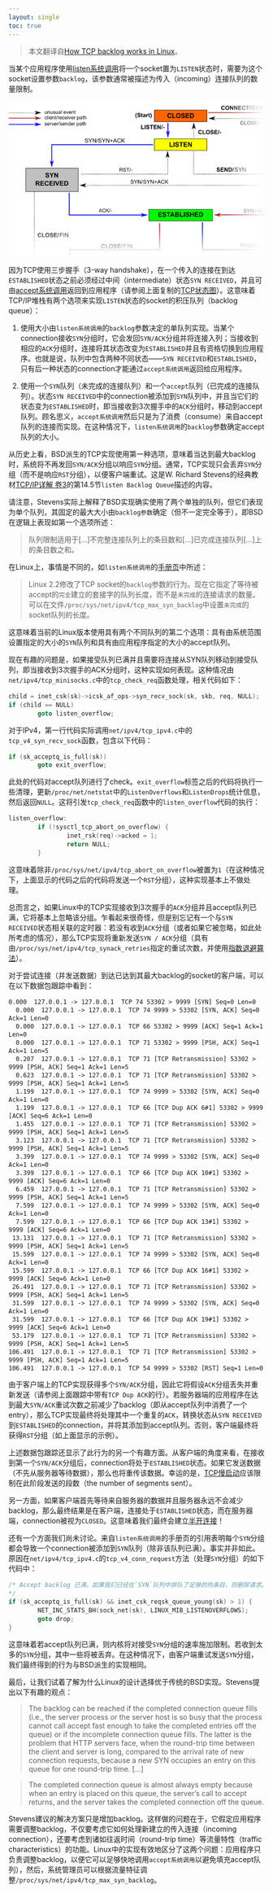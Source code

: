 ```yaml
---
layout: single
toc: true
---
```


> 本文翻译自[How TCP backlog works in Linux](http://veithen.github.io/2014/01/01/how-tcp-backlog-works-in-linux.html)。

当某个应用程序使用[listen系统调用](http://linux.die.net/man/2/listen)将一个socket置为`LISTEN`状态时，需要为这个socket设置参数`backlog`，该参数通常被描述为传入（incoming）连接队列的数量限制。

![TCP state diagram](/assets/img/3d75825650e82a8afd29e773.png)

因为TCP使用三步握手（3-way handshake），在一个传入的连接在到达`ESTABLISHED`状态之前必须经过中间（intermediate）状态`SYN RECEIVED`，并且可由[accept系统调用](http://linux.die.net/man/2/accept)返回到应用程序（请参阅上面复制的[TCP状态图](http://commons.wikimedia.org/wiki/File:Tcp_state_diagram_fixed.svg)）。这意味着TCP/IP堆栈有两个选项来实现`LISTEN`状态的socket的积压队列（backlog queue）：

1) 使用大小由`listen系统调用`的`backlog`参数决定的单队列实现。当某个connection接收`SYN`分组时，它会发回`SYN/ACK`分组并将连接入列；当接收到相应的`ACK`分组时，连接将其状态改变为`ESTABLISHED`并且有资格切换到应用程序。也就是说，队列中包含两种不同状态——`SYN RECEIVED`和`ESTABLISHED`，只有后一种状态的connection才能通过`accept系统调用`返回给应用程序。

2) 使用一个`SYN`队列（未完成的连接队列）和一个`accept`队列（已完成的连接队列）。状态`SYN RECEIVED`中的connection被添加到`SYN`队列中，并且当它们的状态变为`ESTABLISHED`时，即当接收到3次握手中的`ACK`分组时，移动到accept队列。顾名思义，`accept系统调用`然后只是为了消费（consume）来自accept队列的连接而实现。在这种情况下，`listen系统调用`的`backlog`参数确定accept队列的大小。

从历史上看，BSD派生的TCP实现使用第一种选项，意味着当达到最大backlog时，系统将不再发回`SYN/ACK`分组以响应`SYN`分组。通常，TCP实现只会丢弃`SYN`分组（而不是响应`RST`分组），以便客户端重试。这是W. Richard Stevens的经典教材[TCP/IP详解 卷3](https://book.douban.com/subject/26790662/)的第14.5节`listen Backlog Queue`描述的内容。

请注意，Stevens实际上解释了BSD实现确实使用了两个单独的队列，但它们表现为单个队列，其固定的最大大小由`backlog参数`确定（但不一定完全等于），即BSD在逻辑上表现如第一个选项所述：

> 队列限制适用于[...]不完整连接队列上的条目数和[...]已完成连接队列[...]上的条目数之和。

在Linux上，事情是不同的，如`listen系统调用`的[手册页](http://linux.die.net/man/2/listen)中所述：

> Linux 2.2修改了TCP socket的`backlog`参数的行为。现在它指定了等待被accept的`完全`建立的套接字的队列长度，而不是`未完成`的连接请求的数量。可以在文件`/proc/sys/net/ipv4/tcp_max_syn_backlog`中设置`未完成`的socket队列的长度。

这意味着当前的Linux版本使用具有两个不同队列的第二个选项：具有由系统范围设置指定的大小的`SYN`队列和具有由应用程序指定的大小的accept队列。

现在有趣的问题是，如果接受队列已满并且需要将连接从SYN队列移动到接受队列，即当接收到3次握手的ACK分组时，这种实现如何表现。这种情况由`net/ipv4/tcp_minisocks.c`中的`tcp_check_req`函数处理，相关代码如下：

```c
child = inet_csk(sk)->icsk_af_ops->syn_recv_sock(sk, skb, req, NULL);
if (child == NULL)
        goto listen_overflow;
```

对于IPv4，第一行代码实际调用`net/ipv4/tcp_ipv4.c`中的`tcp_v4_syn_recv_sock`函数，包含以下代码：

```c
if (sk_acceptq_is_full(sk))
        goto exit_overflow;
```
此处的代码对accept队列进行了check。`exit_overflow`标签之后的代码将执行一些清理，更新`/proc/net/netstat`中的`ListenOverflows`和`ListenDrops`统计信息，然后返回`NULL`。这将引发`tcp_check_req`函数中的`listen_overflow`代码的执行：

```c
listen_overflow:
        if (!sysctl_tcp_abort_on_overflow) {
                inet_rsk(req)->acked = 1;
                return NULL;
        }
```

这意味着除非`/proc/sys/net/ipv4/tcp_abort_on_overflow`被置为`1`（在这种情况下，上面显示的代码之后的代码将发送一个`RST`分组），这种实现基本上不做处理。

总而言之，如果Linux中的TCP实现接收到3次握手的`ACK`分组并且accept队列已满，它将基本上忽略该分组。乍看起来很奇怪，但是别忘记有一个与`SYN RECEIVED`状态相关联的定时器：若没有收到`ACK`分组（或者如果它被忽略，如此处所考虑的情况），那么TCP实现将重新发送`SYN / ACK`分组（具有由`/proc/sys/net/ipv4/tcp_synack_retries`指定的重试次数，并使用[指数退避算法](http://en.wikipedia.org/wiki/Exponential_backoff)）。

对于尝试连接（并发送数据）到达已达到其最大backlog的socket的客户端，可以在以下数据包跟踪中看到：

```
0.000  127.0.0.1 -> 127.0.0.1  TCP 74 53302 > 9999 [SYN] Seq=0 Len=0
  0.000  127.0.0.1 -> 127.0.0.1  TCP 74 9999 > 53302 [SYN, ACK] Seq=0 Ack=1 Len=0
  0.000  127.0.0.1 -> 127.0.0.1  TCP 66 53302 > 9999 [ACK] Seq=1 Ack=1 Len=0
  0.000  127.0.0.1 -> 127.0.0.1  TCP 71 53302 > 9999 [PSH, ACK] Seq=1 Ack=1 Len=5
  0.207  127.0.0.1 -> 127.0.0.1  TCP 71 [TCP Retransmission] 53302 > 9999 [PSH, ACK] Seq=1 Ack=1 Len=5
  0.623  127.0.0.1 -> 127.0.0.1  TCP 71 [TCP Retransmission] 53302 > 9999 [PSH, ACK] Seq=1 Ack=1 Len=5
  1.199  127.0.0.1 -> 127.0.0.1  TCP 74 9999 > 53302 [SYN, ACK] Seq=0 Ack=1 Len=0
  1.199  127.0.0.1 -> 127.0.0.1  TCP 66 [TCP Dup ACK 6#1] 53302 > 9999 [ACK] Seq=6 Ack=1 Len=0
  1.455  127.0.0.1 -> 127.0.0.1  TCP 71 [TCP Retransmission] 53302 > 9999 [PSH, ACK] Seq=1 Ack=1 Len=5
  3.123  127.0.0.1 -> 127.0.0.1  TCP 71 [TCP Retransmission] 53302 > 9999 [PSH, ACK] Seq=1 Ack=1 Len=5
  3.399  127.0.0.1 -> 127.0.0.1  TCP 74 9999 > 53302 [SYN, ACK] Seq=0 Ack=1 Len=0
  3.399  127.0.0.1 -> 127.0.0.1  TCP 66 [TCP Dup ACK 10#1] 53302 > 9999 [ACK] Seq=6 Ack=1 Len=0
  6.459  127.0.0.1 -> 127.0.0.1  TCP 71 [TCP Retransmission] 53302 > 9999 [PSH, ACK] Seq=1 Ack=1 Len=5
  7.599  127.0.0.1 -> 127.0.0.1  TCP 74 9999 > 53302 [SYN, ACK] Seq=0 Ack=1 Len=0
  7.599  127.0.0.1 -> 127.0.0.1  TCP 66 [TCP Dup ACK 13#1] 53302 > 9999 [ACK] Seq=6 Ack=1 Len=0
 13.131  127.0.0.1 -> 127.0.0.1  TCP 71 [TCP Retransmission] 53302 > 9999 [PSH, ACK] Seq=1 Ack=1 Len=5
 15.599  127.0.0.1 -> 127.0.0.1  TCP 74 9999 > 53302 [SYN, ACK] Seq=0 Ack=1 Len=0
 15.599  127.0.0.1 -> 127.0.0.1  TCP 66 [TCP Dup ACK 16#1] 53302 > 9999 [ACK] Seq=6 Ack=1 Len=0
 26.491  127.0.0.1 -> 127.0.0.1  TCP 71 [TCP Retransmission] 53302 > 9999 [PSH, ACK] Seq=1 Ack=1 Len=5
 31.599  127.0.0.1 -> 127.0.0.1  TCP 74 9999 > 53302 [SYN, ACK] Seq=0 Ack=1 Len=0
 31.599  127.0.0.1 -> 127.0.0.1  TCP 66 [TCP Dup ACK 19#1] 53302 > 9999 [ACK] Seq=6 Ack=1 Len=0
 53.179  127.0.0.1 -> 127.0.0.1  TCP 71 [TCP Retransmission] 53302 > 9999 [PSH, ACK] Seq=1 Ack=1 Len=5
106.491  127.0.0.1 -> 127.0.0.1  TCP 71 [TCP Retransmission] 53302 > 9999 [PSH, ACK] Seq=1 Ack=1 Len=5
106.491  127.0.0.1 -> 127.0.0.1  TCP 54 9999 > 53302 [RST] Seq=1 Len=0
```

由于客户端上的TCP实现获得多个`SYN/ACK`分组，因此它将假设`ACK`分组丢失并重新发送（请参阅上面跟踪中带有`TCP Dup ACK`的行）。若服务器端的应用程序在达到最大`SYN/ACK`重试次数之前减少了backlog（即从accept队列中消费了一个entry），那么TCP实现最终将处理其中一个重复的`ACK`，转换状态从`SYN RECEIVED`到`ESTABLISHED`的connection，并将其添加到accept队列。否则，客户端最终将获得`RST`分组（如上面显示的示例）。

上述数据包跟踪还显示了此行为的另一个有趣方面。从客户端的角度来看，在接收到第一个`SYN/ACK`分组后，connection将处于`ESTABLISHED`状态。如果它发送数据（不先从服务器等待数据），那么也将重传该数据。幸运的是，[TCP慢启动](http://en.wikipedia.org/wiki/Slow-start)应该限制在此阶段发送的段数（the number of segments sent）。

另一方面，如果客户端首先等待来自服务器的数据并且服务器永远不会减少backlog，那么最终结果是在客户端，连接处于`ESTABLISHED`状态，而在服务器端，connection被视为`CLOSED`。这意味着我们最终会建立[半开连接](http://en.wikipedia.org/wiki/Half-open_connection)！

还有一个方面我们尚未讨论。来自`listen系统调用`的手册页的引用表明每个`SYN`分组都会导致一个connection被添加到`SYN`队列（除非该队列已满）。事实并非如此。原因在`net/ipv4/tcp_ipv4.c`的`tcp_v4_conn_request`方法（处理`SYN`分组）的如下代码中：

```c
/* Accept backlog 已满。如果我们已经在`SYN`队列中排队了足够的热条目，则删除请求。它比使用指数增加超时的openreqs堵塞`SYN`队列更好。
*/
if (sk_acceptq_is_full(sk) && inet_csk_reqsk_queue_young(sk) > 1) {
        NET_INC_STATS_BH(sock_net(sk), LINUX_MIB_LISTENOVERFLOWS);
        goto drop;
}
```

这意味着若accept队列已满，则内核将对接受`SYN`分组的速率施加限制。若收到太多的`SYN`分组，其中一些将被丢弃。在这种情况下，由客户端重试发送`SYN`分组，我们最终得到的行为与BSD派生的实现相同。

最后，让我们试着了解为什么Linux的设计选择优于传统的BSD实现。Stevens提出以下有趣的观点：

> The backlog can be reached if the completed connection queue fills (i.e., the server process or the server host is so busy that the process cannot call accept fast enough to take the completed entries off the queue) or if the incomplete connection queue fills. The latter is the problem that HTTP servers face, when the round-trip time between the client and server is long, compared to the arrival rate of new connection requests, because a new SYN occupies an entry on this queue for one round-trip time. […]

> The completed connection queue is almost always empty because when an entry is placed on this queue, the server’s call to accept returns, and the server takes the completed connection off the queue.

Stevens建议的解决方案只是增加backlog。这样做的问题在于，它假定应用程序需要调整backlog，不仅要考虑它如何处理新建立的传入连接（incoming connection），还要考虑到诸如往返时间（round-trip time）等流量特性（traffic characteristics）的功能。Linux中的实现有效地区分了这两个问题：应用程序只负责调整backlog，以便它可以足够快地调用`accept系统调用`以避免填充accept队列），然后，系统管理员可以根据流量特征调整`/proc/sys/net/ipv4/tcp_max_syn_backlog`。

